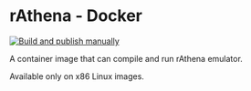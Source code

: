 # rAthena - Docker

[![Build and publish manually](https://github.com/Filipe-Souza/rathena-docker/actions/workflows/main.yml/badge.svg?event=workflow_dispatch)](https://github.com/Filipe-Souza/rathena-docker/actions/workflows/main.yml)

A container image that can compile and run rAthena emulator.

Available only on x86 Linux images.